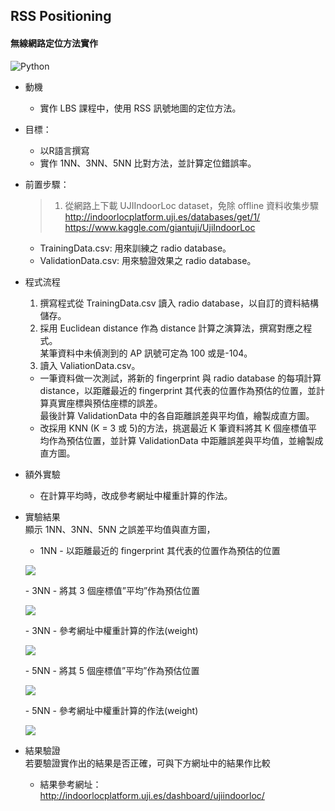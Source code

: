 ## RSS Positioning
#### 無線網路定位方法實作
![Python](https://img.shields.io/badge/Python-blue.svg?)


- 動機
  - 實作 LBS 課程中，使用 RSS 訊號地圖的定位方法。
  
- 目標：
  - 以R語言撰寫
  - 實作 1NN、3NN、5NN 比對方法，並計算定位錯誤率。

- 前置步驟：
  > 1. 從網路上下載 UJIIndoorLoc dataset，免除 offline 資料收集步驟  
    http://indoorlocplatform.uji.es/databases/get/1/  
    https://www.kaggle.com/giantuji/UjiIndoorLoc
    
    - TrainingData.csv: 用來訓練之 radio database。
    - ValidationData.csv: 用來驗證效果之 radio database。
 
 - 程式流程  
   1. 撰寫程式從 TrainingData.csv 讀入 radio database，以自訂的資料結構儲存。  
   2. 採用 Euclidean distance 作為 distance 計算之演算法，撰寫對應之程式。  
   某筆資料中未偵測到的 AP 訊號可定為 100 或是-104。  
   3. 讀入 ValiationData.csv。  
   - 一筆資料做一次測試，將新的 fingerprint 與 radio database 的每項計算 distance，以距離最近的 fingerprint 其代表的位置作為預估的位置，並計算真實座標與預估座標的誤差。  
   最後計算 ValidationData 中的各自距離誤差與平均值，繪製成直方圖。  
   - 改採用 KNN (K = 3 或 5)的方法，挑選最近 K 筆資料將其 K 個座標值平均作為預估位置，並計算 ValidationData 中距離誤差與平均值，並繪製成直方圖。
 - 額外實驗
   - 在計算平均時，改成參考網址中權重計算的作法。
 
- 實驗結果  
  顯示 1NN、3NN、5NN 之誤差平均值與直方圖，
  - 1NN - 以距離最近的 fingerprint 其代表的位置作為預估的位置  
  <p align="left">
    <img src="https://github.com/ZhangChiYan/Introduction-to-Wireless-Internet/blob/master/md_img/1.jpg" />
  </p>
  - 3NN - 將其 3 個座標值”平均”作為預估位置
  <p align="left">
    <img src="https://github.com/ZhangChiYan/Introduction-to-Wireless-Internet/blob/master/md_img/2.jpg" />
  </p>
  - 3NN - 參考網址中權重計算的作法(weight)
  <p align="left">
    <img src="https://github.com/ZhangChiYan/Introduction-to-Wireless-Internet/blob/master/md_img/3.jpg" />
  </p>
  - 5NN - 將其 5 個座標值”平均”作為預估位置
  <p align="left">
    <img src="https://github.com/ZhangChiYan/Introduction-to-Wireless-Internet/blob/master/md_img/4.jpg" />
  </p>
  - 5NN - 參考網址中權重計算的作法(weight)
  <p align="left">
    <img src="https://github.com/ZhangChiYan/Introduction-to-Wireless-Internet/blob/master/md_img/5.jpg" />
  </p>

- 結果驗證  
  若要驗證實作出的結果是否正確，可與下方網址中的結果作比較
  - 結果參考網址：http://indoorlocplatform.uji.es/dashboard/ujiindoorloc/
